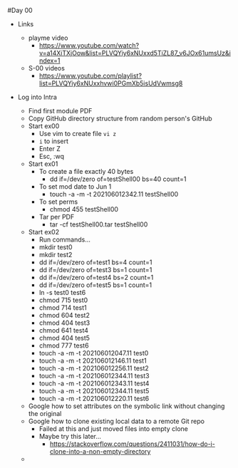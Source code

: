 #Day 00

* Links
	* playme video
		* https://www.youtube.com/watch?v=a14XiTXjOow&list=PLVQYiy6xNUxxd5TiZL87_v6JOx61umsUz&index=1
	* S-00 videos
		* https://www.youtube.com/playlist?list=PLVQYiy6xNUxxhvwi0PGmXb5isUdVwmsg8

* Log into Intra
	* Find first module PDF
	* Copy GitHub directory structure from random person's GitHub
	* Start ex00
		* Use vim to create file `vi z`
		* `i` to insert
		* Enter Z
		* Esc, :wq
	* Start ex01
		* To create a file exactly 40 bytes
			* dd if=/dev/zero of=testShell00 bs=40 count=1
		* To set mod date to Jun 1
			* touch -a -m -t 202106012342.11 testShell00
		* To set perms
			* chmod 455 testShell00
	    * 	Tar per PDF
			* tar -cf testShell00.tar testShell00
	* Start ex02
		* Run commands…
		* mkdir test0
		* mkdir test2
		* dd if=/dev/zero of=test1 bs=4 count=1
		* dd if=/dev/zero of=test3 bs=1 count=1
		* dd if=/dev/zero of=test4 bs=2 count=1
		* dd if=/dev/zero of=test5 bs=1 count=1
		* ln -s test0 test6
		* chmod 715 test0
		* chmod 714 test1
		* chmod 604 test2
		* chmod 404 test3
		* chmod 641 test4
		* chmod 404 test5
		* chmod 777 test6
		* touch -a -m -t 202106012047.11 test0
		* touch -a -m -t 202106012146.11 test1
		* touch -a -m -t 202106012256.11 test2
		* touch -a -m -t 202106012344.11 test3
		* touch -a -m -t 202106012343.11 test4
		* touch -a -m -t 202106012344.11 test5
		* touch -a -m -t 202106012220.11 test6
	* Google how to set attributes on the symbolic link without changing the original
	* Google how to clone existing local data to a remote Git repo
		* Failed at this and just moved files into empty clone
		* Maybe try this later… 
			* https://stackoverflow.com/questions/2411031/how-do-i-clone-into-a-non-empty-directory
	* 

 

